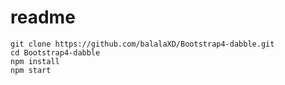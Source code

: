 # readme
    git clone https://github.com/balalaXD/Bootstrap4-dabble.git
    cd Bootstrap4-dabble
    npm install
    npm start
